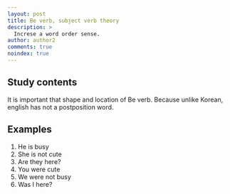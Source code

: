 ```yaml
---
layout: post
title: Be verb, subject verb theory
description: >
  Increse a word order sense.
author: author2
comments: true
noindex: true
---
```


## Study contents
It is important that shape and location of Be verb.
Because unlike Korean, english has not a postposition word.

## Examples
1. He is busy
2. She is not cute
3. Are they here?
4. You were cute 
5. We were not busy
6. Was I here?
